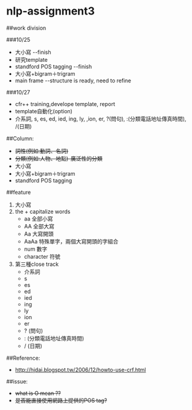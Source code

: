# nlp-assignment3

##work division

###10/25
* 大小寫 --finish
* 研究template
* standford POS tagging --finish
* 大小寫+bigram＋trigram
* main frame --structure is ready, need to refine

###10/27
* cfr++ training,develope template, report
* template自動化(option)
* 介系詞, s, es, ed, ied, ing, ly, ,ion, er, ?(問句), :(分類電話地址傳真時間), /(日期)


##Column:
* ~~詞性(例如:動詞、名詞)~~
* ~~分類(例如:人物、地點)-廣泛性的分類~~
* 大小寫
* 大小寫+bigram＋trigram
* standford POS tagging

##feature
1. 大小寫
2. the + capitalize words
	* aa 全部小寫
	* AA 全部大寫
	* Aa 大寫開頭
	* AaAa 特殊單字，兩個大寫開頭的字組合
	* num 數字
	* character 符號
3. 第三種close track
	* 介系詞
	* s
	* es
	* ed
	* ied
	* ing
	* ly
	* ion
	* er
	* ? (問句)
	* : (分類電話地址傳真時間)
	* / (日期)



##Reference:
* http://hjdai.blogspot.tw/2006/12/howto-use-crf.html

##issue:
* ~~what is O mean ??~~
* ~~是否能直接使用網路上提供的POS tag?~~

